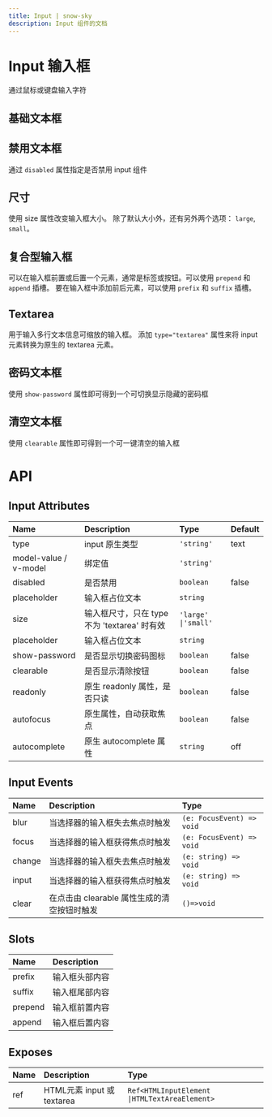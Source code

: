 ```yaml
---
title: Input | snow-sky
description: Input 组件的文档
---
```


# Input 输入框
通过鼠标或键盘输入字符

## 基础文本框

<preview path="../demo/Input/Basic.vue" title="基础文本框" description="Input 基础文本框"></preview>

## 禁用文本框

通过 `disabled` 属性指定是否禁用 input 组件


<preview path="../demo/Input/Disable.vue" title="禁用文本框" description="Input 禁用文本框"></preview>

## 尺寸
使用 size 属性改变输入框大小。 除了默认大小外，还有另外两个选项： `large`, `small`。

<preview path="../demo/Input/Size.vue" title="不同尺寸文本框" description="不同尺寸文本框"></preview>


## 复合型输入框

可以在输入框前置或后置一个元素，通常是标签或按钮。可以使用 `prepend` 和 `append` 插槽。
要在输入框中添加前后元素，可以使用 `prefix` 和 `suffix` 插槽。

<preview path="../demo/Input/Combo.vue" title="复合型输入框" description="Input 复合型输入框"></preview>

## Textarea

用于输入多行文本信息可缩放的输入框。 添加 `type="textarea"` 属性来将 input 元素转换为原生的 textarea 元素。

<preview path="../demo/Input/Textarea.vue" title="Textarea" description="Textarea"></preview>

## 密码文本框

使用 `show-password` 属性即可得到一个可切换显示隐藏的密码框

<preview path="../demo/Input/Password.vue" title="密码文本框" description="Input 密码文本框"></preview>

## 清空文本框

使用 `clearable` 属性即可得到一个可一键清空的输入框


<preview path="../demo/Input/Clear.vue" title="清空文本框" description="Input 清空文本框"></preview>


##
# API
## Input Attributes

|Name|Description|Type|Default|
|:----|:----|:----|:----|
|type|input 原生类型|`'string'`|text|
|model-value / v-model|绑定值|`'string'`| |
|disabled|是否禁用|`boolean`|false|
|placeholder|输入框占位文本|`string`| |
|size|输入框尺寸，只在 type 不为 'textarea' 时有效|`'large' \|'small'`| |
|placeholder|输入框占位文本|`string`| |
|show-password|是否显示切换密码图标|`boolean`|false|
|clearable|是否显示清除按钮|`boolean`|false|
|readonly|原生 readonly 属性，是否只读|`boolean`|false|
|autofocus|原生属性，自动获取焦点|`boolean`|false|
|autocomplete|原生 autocomplete 属性|`string`|off|

## Input Events

|Name|Description|Type|
|:----|:----|:----|
|blur|当选择器的输入框失去焦点时触发|`(e: FocusEvent) => void`|
|focus|当选择器的输入框获得焦点时触发|`(e: FocusEvent) => void`|
|change|当选择器的输入框失去焦点时触发|`(e: string) => void`|
|input|当选择器的输入框获得焦点时触发|`(e: string) => void`|
|clear|在点击由 clearable 属性生成的清空按钮时触发|`()=>void`|

## Slots 

|Name|Description|
|:----|:----|
|prefix|输入框头部内容|
|suffix|输入框尾部内容|
|prepend|输入框前置内容|
|append|输入框后置内容|

## Exposes

|Name|Description|Type|
|:----|:----|:----|
|ref|HTML元素 input 或 textarea|`Ref<HTMLInputElement \|HTMLTextAreaElement>`|
